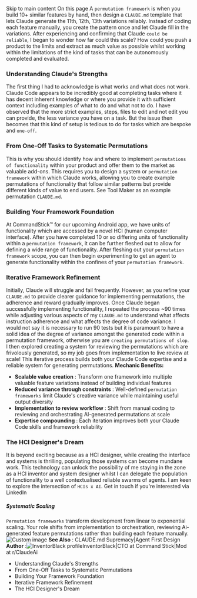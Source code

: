 Skip to main content
On this page
A `permutation framework` is when you build 10+ similar features by hand, then design a `CLAUDE.md` template that lets Claude generate the 11th, 12th, 13th variations reliably. Instead of coding each feature manually, you create the pattern once and let Claude fill in the variations.
After experiencing and confirming that Claude `could be reliable`, I began to wonder how far could this scale? How could you push a product to the limits and extract as much value as possible whilst working within the limitations of the kind of tasks that can be autonomously completed and evaluated.
### Understanding Claude's Strengths​
The first thing I had to acknowledge is what works and what does not work.
Claude Code appears to be incredibly good at completing tasks where it has decent inherent knowledge or where you provide it with sufficient context including examples of what to do and what not to do.
I have observed that the more strict examples, steps, files to edit and not edit you can provide, the less variance you have on a task. But the issue then becomes that this kind of setup is tedious to do for tasks which are bespoke and `one-off`.
### From One-Off Tasks to Systematic Permutations​
This is why you should identify how and where to implement `permutations of functionality` within your product and offer them to the market as valuable add-ons.
This requires you to design a system or `permutation framework` within which Claude works, allowing you to create example permutations of functionality that follow similar patterns but provide different kinds of value to end users. See Tool Maker as an example permutation `CLAUDE.md`.
### Building Your Framework Foundation​
At CommandStick™ for our upcoming Android app, we have units of functionality which are accessed by a novel HCI (human computer interface). After you have completed 10 or so differing units of functionality within a `permutation framework`, it can be further fleshed out to allow for defining a wide range of functionality. After fleshing out your `permutation framework` scope, you can then begin experimenting to get an agent to generate functionality within the confines of your `permutation framework`.
### Iterative Framework Refinement​
Initially, Claude will struggle and fail frequently. However, as you refine your `CLAUDE.md` to provide clearer guidance for implementing permutations, the adherence and reward gradually improves.
Once Claude began successfully implementing functionality, I repeated the process ~90 times while adjusting various aspects of my `CLAUDE.md` to understand what affects instruction adherence and what affects the degree of code variance.
I would not say it is necessary to run 90 tests but it is paramount to have a solid idea of the degree of variance amongst the generated code within a permutation framework, otherwise you are `creating permutations of slop`.
I then explored creating a system for reviewing the permutations which are frivolously generated, so my job goes from implementation to live review at scale! This iterative process builds both your Claude Code expertise and a reliable system for generating permutations.
**Mechanic Benefits:**
  * **Scalable value creation** : Transform one framework into multiple valuable feature variations instead of building individual features
  * **Reduced variance through constraints** : Well-defined `permutation frameworks` limit Claude's creative variance while maintaining useful output diversity
  * **Implementation to review workflow** : Shift from manual coding to reviewing and orchestrating AI-generated permutations at scale
  * **Expertise compounding** : Each iteration improves both your Claude Code skills and framework reliability


### The HCI Designer's Dream​
It is beyond exciting because as a HCI designer, while creating the interface and systems is thrilling, populating those systems can become mundane work.
This technology can unlock the possibility of me staying in the zone as a HCI inventor and system designer whilst I can delegate the population of functionality to a well contextualised reliable swarms of agents.
I am keen to explore the intersection of `HCIs x AI`. Get in touch if you're interested via LinkedIn
##### Systematic Scaling
`Permutation frameworks` transform development from linear to exponential scaling. Your role shifts from implementation to orchestration, reviewing Ai-generated feature permutations rather than building each feature manually.
![Custom image](https://www.claudelog.com/img/discovery/031_cell.png)
**See Also** : CLAUDE.md Supremacy|Agent First Design
**Author** :![InventorBlack profile](https://www.claudelog.com/img/claudes-greatest-soldier.png)InventorBlack|CTO at Command Stick|Mod at r/ClaudeAi
  * Understanding Claude's Strengths
  * From One-Off Tasks to Systematic Permutations
  * Building Your Framework Foundation
  * Iterative Framework Refinement
  * The HCI Designer's Dream


